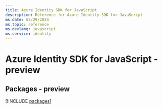 ```yaml
---
title: Azure Identity SDK for JavaScript
description: Reference for Azure Identity SDK for JavaScript
ms.date: 03/29/2024
ms.topic: reference
ms.devlang: javascript
ms.service: identity
---
```

# Azure Identity SDK for JavaScript - preview
## Packages - preview
[!INCLUDE [packages](identity-index.md)]